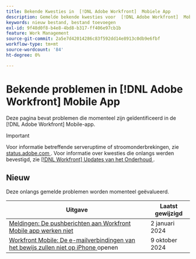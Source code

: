 ```yaml
---
title: Bekende Kwesties in  [!DNL Adobe Workfront]  Mobiele App
description: Gemelde bekende kwesties voor  [!DNL Adobe Workfront]  Mobiele App
keywords: nieuw bestand, bestand toevoegen
exl-id: 9f48d0f8-b4e8-4bd8-b317-ff406e97cb1b
feature: Work Management
source-git-commit: 2a5e7d42014286c83f592dd14e8913c0db9e6fbf
workflow-type: tm+mt
source-wordcount: '84'
ht-degree: 0%

---
```


# Bekende problemen in [!DNL Adobe Workfront] Mobile App

Deze pagina bevat problemen die momenteel zijn geïdentificeerd in de [!DNL Adobe Workfront] Mobile-app.

>[!IMPORTANT]
>
>Voor informatie betreffende serveruptime of stroomonderbrekingen, zie [ status.adobe.com ](https://status.adobe.com). Voor informatie over kwesties die onlangs werden bevestigd, zie [[!DNL Workfront]  Updates van het Onderhoud ](../maintenance/current-updates.md).

<!--**There are currently no known issues for [!DNL Workfront Mobile]**-->

## Nieuw

Deze onlangs gemelde problemen worden momenteel geëvalueerd.

| **Uitgave** | **Laatst gewijzigd** |
| -----------------------------------------------------------------| ----------------- |
| [ Meldingen: De pushberichten aan Workfront Mobile app werken niet ](known-issues-workfront/wf-notifications-push-to-mobile-not-working.md) | 2 januari 2024 |
| [ Workfront Mobile: De e-mailverbindingen van het bewijs zullen niet op iPhone ](known-issues-workfront/wf-mobile-proof-email-link-wont-open.md) openen | 9 oktober 2024 |

<!--
## Current Issues

|Issue  |Last Modified   | 
|---|---|
|Issue text  | YYYY/MM/DD  | 
-->